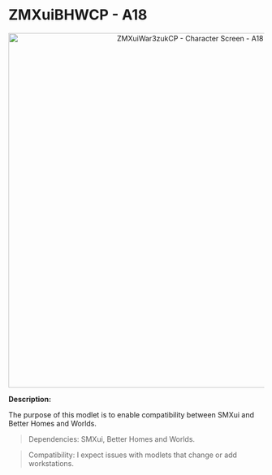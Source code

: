 # ZMXuiBHWCP - A18

<p align="center">
  <img src="https://i.imgur.com/8tjm95u.jpg" width="700" title="ZMXuiWar3zukCP - Character Screen - A18">
</p>

**Description:**

The purpose of this modlet is to enable compatibility between SMXui and Better Homes and Worlds.

> Dependencies: SMXui, Better Homes and Worlds.

> Compatibility: I expect issues with modlets that change or add workstations.
